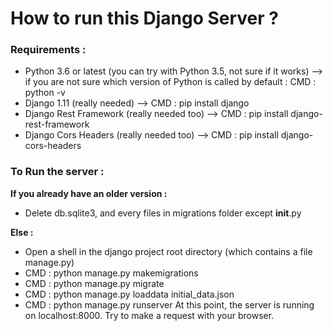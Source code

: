 How to run this Django Server ? 
=================================

### Requirements :
- Python 3.6 or latest (you can try with Python 3.5, not sure if it works)
    --> if you are not sure which version of Python is called by default : 
        CMD : python -v
- Django 1.11 (really needed)
    --> CMD : pip install django
- Django Rest Framework (really needed too)
    --> CMD : pip install django-rest-framework
- Django Cors Headers (really needed too)
    --> CMD : pip install django-cors-headers

### To Run the server :


__If you already have an older version :__
- Delete db.sqlite3, and every files in migrations folder except __init__.py

__Else :__
- Open a shell in the django project root directory (which contains a file manage.py)
- CMD : python manage.py makemigrations
- CMD : python manage.py migrate
- CMD : python manage.py loaddata initial_data.json
- CMD : python manage.py runserver
At this point, the server is running on localhost:8000. Try to make a request with your browser.